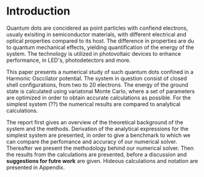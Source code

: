 # Introduction

<!-- Something about quantum /system-->
Quantum dots are concidered as point particles with confiend electrons, usualy exisiting in semiconductor materials, with different electrical and optical properties compared to its host. The difference in properties are du to quantum mechanical effects, yielding quantification of the energy of the system. The technology is utilized in photovoltaic devices to enhance performance, in LED's, photodetectors and more. 

<!-- Something what we have done -->

This paper presents a numerical study of such quantum dots confined in a Harmonic Osccilator potential. The system in question consist of closed shell configurations, from two to 20 electrons. The energy of the ground state is calculated using variatonal Monte Carlo, where a set of parameters are optimized in order to obtain accurate calculations as possible. For the simplest system (??) the numerical results are compared to analytical calculations.

The report first gives an overview of the theoretical background of the system and the methods. Derivation of the analytical expressions for the simplest system are presented, in order to give a benchmark to which we can compare the perfomance and accuracy  of our numerical solver. Thereafter we present the methodology behind our numerical solver. Then the results from the calculations are presented, before a discussion and **suggestions for futre work** are given. Hideous calculations and notation are presented in Appendix. 


